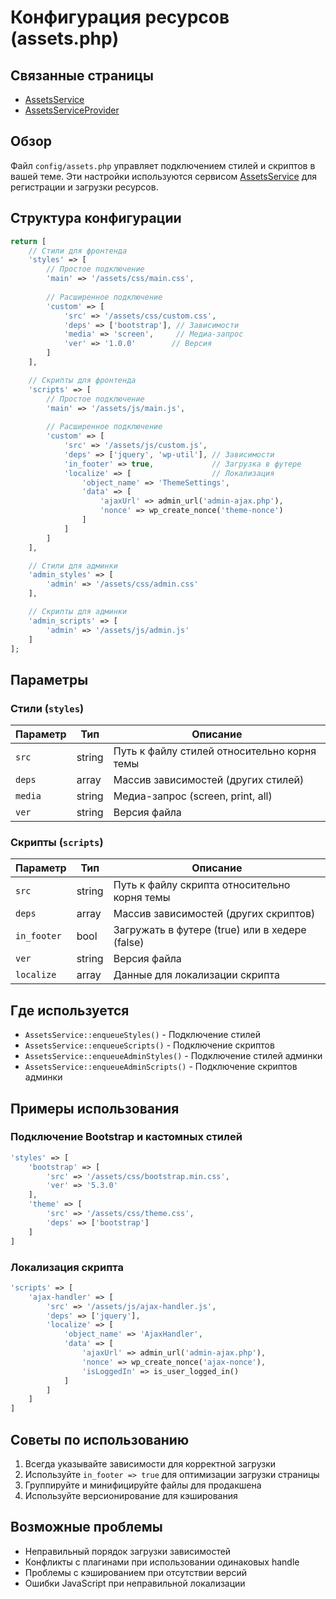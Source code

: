 # Конфигурация ресурсов (assets.php)

## Связанные страницы

- [AssetsService](../Services/AssetsService.md)
- [AssetsServiceProvider](../Core/Providers/AssetsServiceProvider.md)

## Обзор

Файл `config/assets.php` управляет подключением стилей и скриптов в вашей теме. Эти настройки используются сервисом [AssetsService](../Services/AssetsService.md) для регистрации и загрузки ресурсов.

## Структура конфигурации

```php
return [
    // Стили для фронтенда
    'styles' => [
        // Простое подключение
        'main' => '/assets/css/main.css',
        
        // Расширенное подключение
        'custom' => [
            'src' => '/assets/css/custom.css',
            'deps' => ['bootstrap'], // Зависимости
            'media' => 'screen',     // Медиа-запрос
            'ver' => '1.0.0'        // Версия
        ]
    ],

    // Скрипты для фронтенда
    'scripts' => [
        // Простое подключение
        'main' => '/assets/js/main.js',
        
        // Расширенное подключение
        'custom' => [
            'src' => '/assets/js/custom.js',
            'deps' => ['jquery', 'wp-util'], // Зависимости
            'in_footer' => true,             // Загрузка в футере
            'localize' => [                  // Локализация
                'object_name' => 'ThemeSettings',
                'data' => [
                    'ajaxUrl' => admin_url('admin-ajax.php'),
                    'nonce' => wp_create_nonce('theme-nonce')
                ]
            ]
        ]
    ],

    // Стили для админки
    'admin_styles' => [
        'admin' => '/assets/css/admin.css'
    ],

    // Скрипты для админки
    'admin_scripts' => [
        'admin' => '/assets/js/admin.js'
    ]
];
```

## Параметры

### Стили (`styles`)

| Параметр | Тип | Описание |
|----------|-----|----------|
| `src` | string | Путь к файлу стилей относительно корня темы |
| `deps` | array | Массив зависимостей (других стилей) |
| `media` | string | Медиа-запрос (screen, print, all) |
| `ver` | string | Версия файла |

### Скрипты (`scripts`)

| Параметр | Тип | Описание |
|----------|-----|----------|
| `src` | string | Путь к файлу скрипта относительно корня темы |
| `deps` | array | Массив зависимостей (других скриптов) |
| `in_footer` | bool | Загружать в футере (true) или в хедере (false) |
| `ver` | string | Версия файла |
| `localize` | array | Данные для локализации скрипта |

## Где используется

- `AssetsService::enqueueStyles()` - Подключение стилей
- `AssetsService::enqueueScripts()` - Подключение скриптов
- `AssetsService::enqueueAdminStyles()` - Подключение стилей админки
- `AssetsService::enqueueAdminScripts()` - Подключение скриптов админки

## Примеры использования

### Подключение Bootstrap и кастомных стилей

```php
'styles' => [
    'bootstrap' => [
        'src' => '/assets/css/bootstrap.min.css',
        'ver' => '5.3.0'
    ],
    'theme' => [
        'src' => '/assets/css/theme.css',
        'deps' => ['bootstrap']
    ]
]
```

### Локализация скрипта

```php
'scripts' => [
    'ajax-handler' => [
        'src' => '/assets/js/ajax-handler.js',
        'deps' => ['jquery'],
        'localize' => [
            'object_name' => 'AjaxHandler',
            'data' => [
                'ajaxUrl' => admin_url('admin-ajax.php'),
                'nonce' => wp_create_nonce('ajax-nonce'),
                'isLoggedIn' => is_user_logged_in()
            ]
        ]
    ]
]
```

## Советы по использованию

1. Всегда указывайте зависимости для корректной загрузки
2. Используйте `in_footer => true` для оптимизации загрузки страницы
3. Группируйте и минифицируйте файлы для продакшена
4. Используйте версионирование для кэширования

## Возможные проблемы

- Неправильный порядок загрузки зависимостей
- Конфликты с плагинами при использовании одинаковых handle
- Проблемы с кэшированием при отсутствии версий
- Ошибки JavaScript при неправильной локализации

